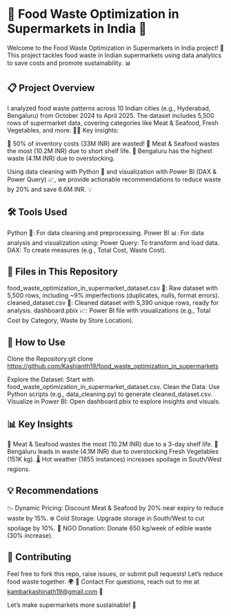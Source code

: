 # 🍎 Food Waste Optimization in Supermarkets in India 🛒
Welcome to the Food Waste Optimization in Supermarkets in India project! 🌟 This project tackles food waste in Indian supermarkets using data analytics to save costs and promote sustainability. 📊


## 📋 Project Overview
I analyzed food waste patterns across 10 Indian cities (e.g., Hyderabad, Bengaluru) from October 2024 to April 2025. The dataset includes 5,500 rows of supermarket data, covering categories like Meat & Seafood, Fresh Vegetables, and more. 🥕🥛 Key insights:

🚨 50% of inventory costs (33M INR) are wasted!
🥩 Meat & Seafood wastes the most (10.2M INR) due to short shelf life.
🏪 Bengaluru has the highest waste (4.1M INR) due to overstocking.

Using data cleaning with Python 🐍 and visualization with Power BI (DAX & Power Query) 📈, we provide actionable recommendations to reduce waste by 20% and save 6.6M INR. 💡

## 🛠️ Tools Used

Python 🐍: For data cleaning and preprocessing.
Power BI 📊: For data analysis and visualization using:
Power Query: To transform and load data.
DAX: To create measures (e.g., Total Cost, Waste Cost).



## 📂 Files in This Repository

food_waste_optimization_in_supermarket_dataset.csv 📄: Raw dataset with 5,500 rows, including ~9% imperfections (duplicates, nulls, format errors).
cleaned_dataset.csv 🧹: Cleaned dataset with 5,390 unique rows, ready for analysis.
dashboard.pbix 📈: Power BI file with visualizations (e.g., Total Cost by Category, Waste by Store Location).

## 🚀 How to Use

Clone the Repository:git clone https://github.com/Kashianth19/food_waste_optimization_in_supermarkets


Explore the Dataset: Start with food_waste_optimization_in_supermarket_dataset.csv.
Clean the Data: Use Python scripts (e.g., data_cleaning.py) to generate cleaned_dataset.csv.
Visualize in Power BI: Open dashboard.pbix to explore insights and visuals.

## 📊 Key Insights

🥩 Meat & Seafood wastes the most (10.2M INR) due to a 3-day shelf life.
🏪 Bengaluru leads in waste (4.1M INR) due to overstocking Fresh Vegetables (151K kg).
🌡️ Hot weather (1855 instances) increases spoilage in South/West regions.

## 💡 Recommendations

📉 Dynamic Pricing: Discount Meat & Seafood by 20% near expiry to reduce waste by 15%.
❄️ Cold Storage: Upgrade storage in South/West to cut spoilage by 10%.
🤝 NGO Donation: Donate 650 kg/week of edible waste (30% increase).


## 🤝 Contributing
Feel free to fork this repo, raise issues, or submit pull requests! Let’s reduce food waste together. 🌍
📧 Contact
For questions, reach out to me at kambarkashinath19@gmail.com 📩

Let’s make supermarkets more sustainable! 🌱
